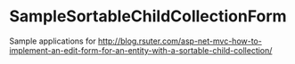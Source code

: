 # SampleSortableChildCollectionForm

Sample applications for http://blog.rsuter.com/asp-net-mvc-how-to-implement-an-edit-form-for-an-entity-with-a-sortable-child-collection/
